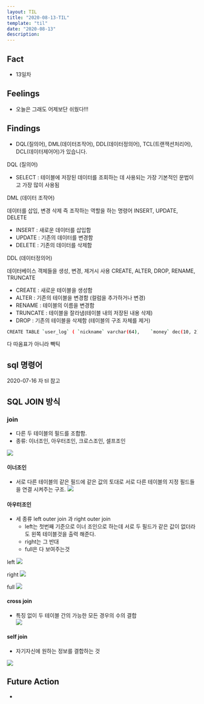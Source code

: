 ```yaml
---
layout: TIL
title: "2020-08-13-TIL"
template: "til"
date: "2020-08-13"
description: 
---
```


## Fact

- 13일차

## Feelings

- 오늘은 그래도 어제보단 쉬웠다!!!

## Findings

- DQL(질의어), DML(데이터조작어), DDL(데이터정의어), TCL(트랜잭션처리어), DCL(데이터제어어)가 있습니다.

DQL (질의어)

 - SELECT : 테이블에 저장된 데이터를 조회하는 데 사용되는 가장 기본적인 문법이고 가장 많이 사용됨

DML (데이터 조작어) 

 데이터를 삽입, 변경 삭제 즉 조작하는 역할을 하는 명령어 INSERT, UPDATE, DELETE
- INSERT : 새로운 데이터를 삽입함
- UPDATE : 기존의 데이터를 변경함
- DELETE : 기존의 데이터를 삭제함

DDL (데이터정의어)

데이터베이스 객체들을 생성, 변경, 제거시 사용 CREATE, ALTER, DROP, RENAME, TRUNCATE
- CREATE : 새로운 테이블을 생성함
- ALTER : 기존의 테이블을 변경함 (컬럼을 추가하거나 변경)
- RENAME : 테이블의 이름을 변경함
- TRUNCATE : 테이블을 잘라냄(테이블 내의 저장된 내용 삭제)
- DROP : 기존의 테이블을 삭제함 (테이블의 구조 자체를 제거)

```bash
CREATE TABLE `user_log` ( `nickname` varchar(64),    `money` dec(10, 2),     `last_visit` datetime);
```

다 따옴표가 아니라 빽틱

## sql 명령어 

2020-07-16 자 til 참고

## SQL JOIN 방식

### join 
- 다른 두 테이블의 필드를 조합함.
- 종류: 이너조인, 아우터조인, 크로스조인, 셀프조인 

![](https://t1.daumcdn.net/cfile/tistory/99D8503D5CEA4CBC11)

#### 이너조인

- 서로 다른 테이블의 같은 필드에 같은 값의 토대로 서로 다른 테이블의 지정 필드들을 연결 시켜주는 구조.
![](https://t1.daumcdn.net/cfile/tistory/99318F3D5CEA66CC37)
#### 아우터조인

- 세 종류 left outer join 과 right outer join
  - left는 첫번째 기준으로 이너 조인으로 하는데 서로 두 필드가 같은 값이 없더라도 왼쪽 테이블것을 출력 해준다.
  - right는 그 반대
  - full은 다 보여주는것
  
left
![](https://t1.daumcdn.net/cfile/tistory/9977F73B5CEA689D04)

right
![](https://t1.daumcdn.net/cfile/tistory/99744F4D5CEA6B2819)

full
![](https://t1.daumcdn.net/cfile/tistory/99C7D64B5CEA6B3C13)


#### cross join

- 특징 없이 두 테이블 간의 가능한 모든 경우의 수의 결합  
![](https://t1.daumcdn.net/cfile/tistory/998CE94E5CEA6C650E)

#### self join

- 자기자신에 원하는 정보를 결합하는 것

![](https://t1.daumcdn.net/cfile/tistory/9997AF475CEA713605)


## Future Action

-



